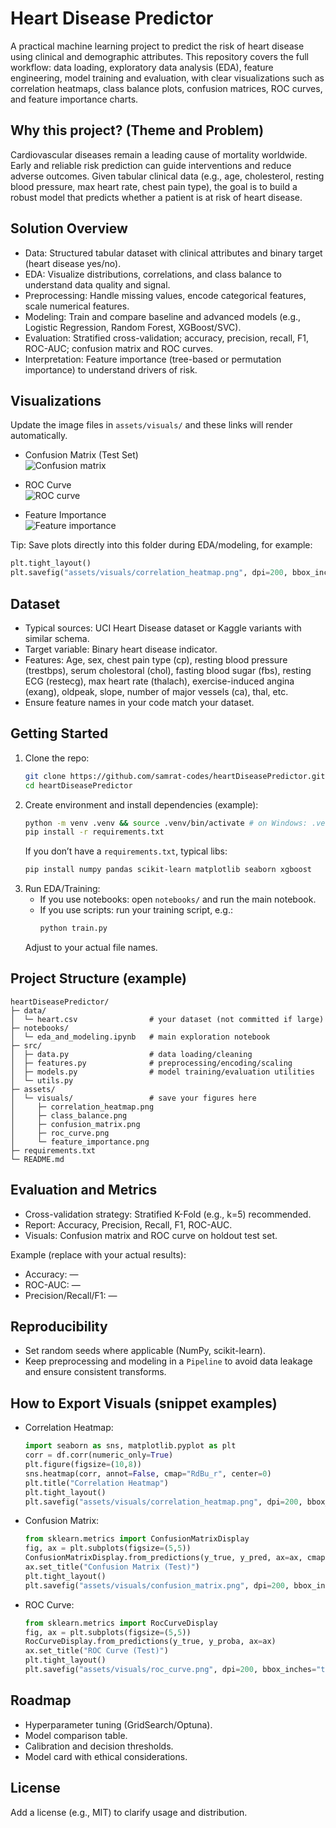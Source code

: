 # Heart Disease Predictor

A practical machine learning project to predict the risk of heart disease using clinical and demographic attributes. This repository covers the full workflow: data loading, exploratory data analysis (EDA), feature engineering, model training and evaluation, with clear visualizations such as correlation heatmaps, class balance plots, confusion matrices, ROC curves, and feature importance charts.

## Why this project? (Theme and Problem)
Cardiovascular diseases remain a leading cause of mortality worldwide. Early and reliable risk prediction can guide interventions and reduce adverse outcomes. Given tabular clinical data (e.g., age, cholesterol, resting blood pressure, max heart rate, chest pain type), the goal is to build a robust model that predicts whether a patient is at risk of heart disease.

## Solution Overview
- Data: Structured tabular dataset with clinical attributes and binary target (heart disease yes/no).
- EDA: Visualize distributions, correlations, and class balance to understand data quality and signal.
- Preprocessing: Handle missing values, encode categorical features, scale numerical features.
- Modeling: Train and compare baseline and advanced models (e.g., Logistic Regression, Random Forest, XGBoost/SVC).
- Evaluation: Stratified cross-validation; accuracy, precision, recall, F1, ROC-AUC; confusion matrix and ROC curves.
- Interpretation: Feature importance (tree-based or permutation importance) to understand drivers of risk.

## Visualizations
Update the image files in `assets/visuals/` and these links will render automatically.


- Confusion Matrix (Test Set)  
  ![Confusion matrix](assets/visuals/confusion_matrix.png)

- ROC Curve  
  ![ROC curve](assets/visuals/roc_curve.png)

- Feature Importance  
  ![Feature importance](assets/visuals/feature_importance.png)

Tip: Save plots directly into this folder during EDA/modeling, for example:
```python
plt.tight_layout()
plt.savefig("assets/visuals/correlation_heatmap.png", dpi=200, bbox_inches="tight")
```

## Dataset
- Typical sources: UCI Heart Disease dataset or Kaggle variants with similar schema.
- Target variable: Binary heart disease indicator.
- Features: Age, sex, chest pain type (cp), resting blood pressure (trestbps), serum cholestoral (chol), fasting blood sugar (fbs), resting ECG (restecg), max heart rate (thalach), exercise-induced angina (exang), oldpeak, slope, number of major vessels (ca), thal, etc.
- Ensure feature names in your code match your dataset.

## Getting Started
1. Clone the repo:
   ```bash
   git clone https://github.com/samrat-codes/heartDiseasePredictor.git
   cd heartDiseasePredictor
   ```
2. Create environment and install dependencies (example):
   ```bash
   python -m venv .venv && source .venv/bin/activate # on Windows: .venv\Scripts\activate
   pip install -r requirements.txt
   ```
   If you don’t have a `requirements.txt`, typical libs:
   ```bash
   pip install numpy pandas scikit-learn matplotlib seaborn xgboost
   ```
3. Run EDA/Training:
   - If you use notebooks: open `notebooks/` and run the main notebook.
   - If you use scripts: run your training script, e.g.:
     ```bash
     python train.py
     ```
   Adjust to your actual file names.

## Project Structure (example)
```
heartDiseasePredictor/
├─ data/
│  └─ heart.csv                # your dataset (not committed if large)
├─ notebooks/
│  └─ eda_and_modeling.ipynb   # main exploration notebook
├─ src/
│  ├─ data.py                  # data loading/cleaning
│  ├─ features.py              # preprocessing/encoding/scaling
│  ├─ models.py                # model training/evaluation utilities
│  └─ utils.py
├─ assets/
│  └─ visuals/                 # save your figures here
│     ├─ correlation_heatmap.png
│     ├─ class_balance.png
│     ├─ confusion_matrix.png
│     ├─ roc_curve.png
│     └─ feature_importance.png
├─ requirements.txt
└─ README.md
```

## Evaluation and Metrics
- Cross-validation strategy: Stratified K-Fold (e.g., k=5) recommended.
- Report: Accuracy, Precision, Recall, F1, ROC-AUC.
- Visuals: Confusion matrix and ROC curve on holdout test set.

Example (replace with your actual results):
- Accuracy: —
- ROC-AUC: —
- Precision/Recall/F1: —

## Reproducibility
- Set random seeds where applicable (NumPy, scikit-learn).
- Keep preprocessing and modeling in a `Pipeline` to avoid data leakage and ensure consistent transforms.

## How to Export Visuals (snippet examples)
- Correlation Heatmap:
  ```python
  import seaborn as sns, matplotlib.pyplot as plt
  corr = df.corr(numeric_only=True)
  plt.figure(figsize=(10,8))
  sns.heatmap(corr, annot=False, cmap="RdBu_r", center=0)
  plt.title("Correlation Heatmap")
  plt.tight_layout()
  plt.savefig("assets/visuals/correlation_heatmap.png", dpi=200, bbox_inches="tight")
  ```
- Confusion Matrix:
  ```python
  from sklearn.metrics import ConfusionMatrixDisplay
  fig, ax = plt.subplots(figsize=(5,5))
  ConfusionMatrixDisplay.from_predictions(y_true, y_pred, ax=ax, cmap="Blues", colorbar=False)
  ax.set_title("Confusion Matrix (Test)")
  plt.tight_layout()
  plt.savefig("assets/visuals/confusion_matrix.png", dpi=200, bbox_inches="tight")
  ```
- ROC Curve:
  ```python
  from sklearn.metrics import RocCurveDisplay
  fig, ax = plt.subplots(figsize=(5,5))
  RocCurveDisplay.from_predictions(y_true, y_proba, ax=ax)
  ax.set_title("ROC Curve (Test)")
  plt.tight_layout()
  plt.savefig("assets/visuals/roc_curve.png", dpi=200, bbox_inches="tight")
  ```

## Roadmap
- Hyperparameter tuning (GridSearch/Optuna).
- Model comparison table.
- Calibration and decision thresholds.
- Model card with ethical considerations.

## License
Add a license (e.g., MIT) to clarify usage and distribution.